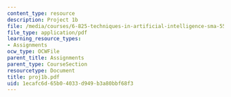 ```yaml
---
content_type: resource
description: Project 1b
file: /media/courses/6-825-techniques-in-artificial-intelligence-sma-5504-fall-2002/1ecafc6d65b04033d949b3a80bbf68f3_proj1b.pdf
file_type: application/pdf
learning_resource_types:
- Assignments
ocw_type: OCWFile
parent_title: Assignments
parent_type: CourseSection
resourcetype: Document
title: proj1b.pdf
uid: 1ecafc6d-65b0-4033-d949-b3a80bbf68f3
---
```

